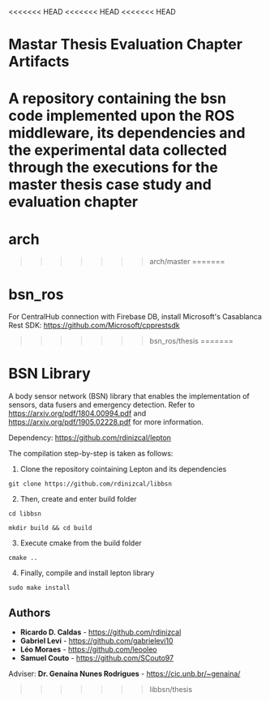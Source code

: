 <<<<<<< HEAD
<<<<<<< HEAD
<<<<<<< HEAD
# Mastar Thesis Evaluation Chapter Artifacts
A repository containing the bsn code implemented upon the ROS middleware, its dependencies and the experimental data collected through the executions for the master thesis case study and evaluation chapter
=======
# arch
>>>>>>> arch/master
=======
# bsn_ros

For CentralHub connection with Firebase DB, install Microsoft's Casablanca Rest SDK: https://github.com/Microsoft/cpprestsdk
>>>>>>> bsn_ros/thesis
=======
# BSN Library

A body sensor network (BSN) library that enables the implementation of sensors, data fusers and emergency detection. Refer to https://arxiv.org/pdf/1804.00994.pdf and https://arxiv.org/pdf/1905.02228.pdf for more information. 

Dependency:
https://github.com/rdinizcal/lepton

The compilation step-by-step is taken as follows: 

1. Clone the repository cointaining Lepton and its dependencies

```
git clone https://github.com/rdinizcal/libbsn
``` 

2. Then, create and enter build folder
```
cd libbsn
``` 
``` 
mkdir build && cd build
``` 

3. Execute cmake from the build folder
``` 
cmake ..
``` 

4. Finally, compile and install lepton library
``` 
sudo make install
``` 

## Authors

* **Ricardo D. Caldas** - https://github.com/rdinizcal
* **Gabriel Levi** - https://github.com/gabrielevi10
* **Léo Moraes** - https://github.com/leooleo 
* **Samuel Couto** - https://github.com/SCouto97 

Adviser: **Dr. Genaína Nunes Rodrigues** - https://cic.unb.br/~genaina/
>>>>>>> libbsn/thesis
